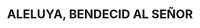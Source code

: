 ---
capo: 0
id: 14
lang: es-es
step: pre
subtitle: ''
tags:
- lib
- pas
- pen
- pax
title: ALELUYA, BENDECID AL SEÑOR
---